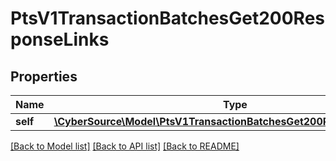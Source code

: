 # PtsV1TransactionBatchesGet200ResponseLinks

## Properties
Name | Type | Description | Notes
------------ | ------------- | ------------- | -------------
**self** | [**\CyberSource\Model\PtsV1TransactionBatchesGet200ResponseLinksSelf**](PtsV1TransactionBatchesGet200ResponseLinksSelf.md) |  | [optional] 

[[Back to Model list]](../README.md#documentation-for-models) [[Back to API list]](../README.md#documentation-for-api-endpoints) [[Back to README]](../README.md)


